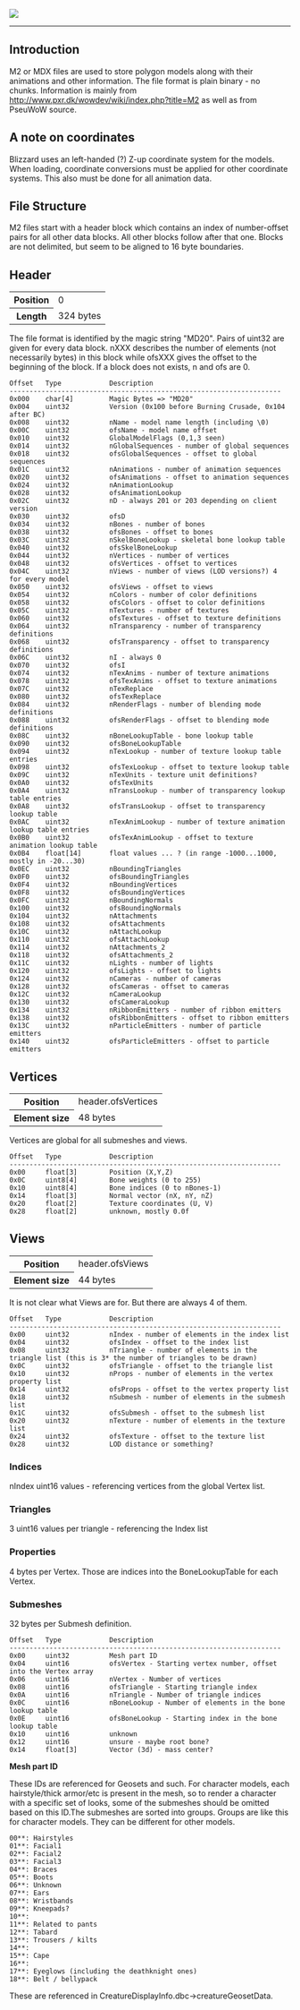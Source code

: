 [![](/wiki/icons/home.gif)](/wiki/Home.md)

----------

## Introduction

M2 or MDX files are used to store polygon models along with their animations and other information. The file format is plain binary - no chunks.
Information is mainly from <http://www.pxr.dk/wowdev/wiki/index.php?title=M2> as well as from PseuWoW source.

## A note on coordinates

Blizzard uses an left-handed (?) Z-up coordinate system for the models. When loading, coordinate conversions must be applied for other coordinate systems. This also must be done for all animation data.

## File Structure

M2 files start with a header block which contains an index of number-offset pairs for all other data blocks. All other blocks follow after that one. Blocks are not delimited, but seem to be aligned to 16 byte boundaries.

## Header

<table>
<tr><th>Position</th><td>0</td></tr>
<tr><th>Length</th><td>324 bytes</td></tr>
</table>

The file format is identified by the magic string "MD20". Pairs of uint32 are given for every data block. nXXX describes the number of elements (not necessarily bytes) in this block while ofsXXX gives the offset to the beginning of the block. If a block does not exists, n and ofs are 0.

    Offset   Type            Description
    --------------------------------------------------------------------
    0x000    char[4]         Magic Bytes => "MD20"
    0x004    uint32          Version (0x100 before Burning Crusade, 0x104 after BC)
    0x008    uint32          nName - model name length (including \0)
    0x00C    uint32          ofsName - model name offset
    0x010    uint32          GlobalModelFlags (0,1,3 seen)
    0x014    uint32          nGlobalSequences - number of global sequences
    0x018    uint32          ofsGlobalSequences - offset to global sequences
    0x01C    uint32          nAnimations - number of animation sequences
    0x020    uint32          ofsAnimations - offset to animation sequences
    0x024    uint32          nAnimationLookup
    0x028    uint32          ofsAnimationLookup
    0x02C    uint32          nD - always 201 or 203 depending on client version
    0x030    uint32          ofsD
    0x034    uint32          nBones - number of bones
    0x038    uint32          ofsBones - offset to bones
    0x03C    uint32          nSkelBoneLookup - skeletal bone lookup table
    0x040    uint32          ofsSkelBoneLookup
    0x044    uint32          nVertices - number of vertices
    0x048    uint32          ofsVertices - offset to vertices
    0x04C    uint32          nViews - number of views (LOD versions?) 4 for every model
    0x050    uint32          ofsViews - offset to views
    0x054    uint32          nColors - number of color definitions
    0x058    uint32          ofsColors - offset to color definitions
    0x05C    uint32          nTextures - number of textures
    0x060    uint32          ofsTextures - offset to texture definitions
    0x064    uint32          nTransparency - number of transparency definitions
    0x068    uint32          ofsTransparency - offset to transparency definitions
    0x06C    uint32          nI - always 0
    0x070    uint32          ofsI
    0x074    uint32          nTexAnims - number of texture animations
    0x078    uint32          ofsTexAnims - offset to texture animations
    0x07C    uint32          nTexReplace
    0x080    uint32          ofsTexReplace
    0x084    uint32          nRenderFlags - number of blending mode definitions
    0x088    uint32          ofsRenderFlags - offset to blending mode definitions
    0x08C    uint32          nBoneLookupTable - bone lookup table
    0x090    uint32          ofsBoneLookupTable
    0x094    uint32          nTexLookup - number of texture lookup table entries
    0x098    uint32          ofsTexLookup - offset to texture lookup table
    0x09C    uint32          nTexUnits - texture unit definitions?
    0x0A0    uint32          ofsTexUnits
    0x0A4    uint32          nTransLookup - number of transparency lookup table entries
    0x0A8    uint32          ofsTransLookup - offset to transparency lookup table
    0x0AC    uint32          nTexAnimLookup - number of texture animation lookup table entries
    0x0B0    uint32          ofsTexAnimLookup - offset to texture animation lookup table
    0x0B4    float[14]       float values ... ? (in range -1000...1000, mostly in -20...30)
    0x0EC    uint32          nBoundingTriangles
    0x0F0    uint32          ofsBoundingTriangles
    0x0F4    uint32          nBoundingVertices
    0x0F8    uint32          ofsBoundingVertices
    0x0FC    uint32          nBoundingNormals
    0x100    uint32          ofsBoundingNormals
    0x104    uint32          nAttachments
    0x108    uint32          ofsAttachments
    0x10C    uint32          nAttachLookup
    0x110    uint32          ofsAttachLookup
    0x114    uint32          nAttachments_2
    0x118    uint32          ofsAttachments_2
    0x11C    uint32          nLights - number of lights
    0x120    uint32          ofsLights - offset to lights
    0x124    uint32          nCameras - number of cameras
    0x128    uint32          ofsCameras - offset to cameras
    0x12C    uint32          nCameraLookup
    0x130    uint32          ofsCameraLookup
    0x134    uint32          nRibbonEmitters - number of ribbon emitters
    0x138    uint32          ofsRibbonEmitters - offset to ribbon emitters
    0x13C    uint32          nParticleEmitters - number of particle emitters
    0x140    uint32          ofsParticleEmitters - offset to particle emitters

## Vertices

<table>
<tr><th>Position</th><td>header.ofsVertices</td></tr>
<tr><th>Element size</th><td>48 bytes</td></tr>
</table>

Vertices are global for all submeshes and views.

    Offset   Type            Description
    --------------------------------------------------------------------
    0x00     float[3]        Position (X,Y,Z)
    0x0C     uint8[4]        Bone weights (0 to 255)
    0x10     uint8[4]        Bone indices (0 to nBones-1)
    0x14     float[3]        Normal vector (nX, nY, nZ)
    0x20     float[2]        Texture coordinates (U, V)
    0x28     float[2]        unknown, mostly 0.0f

## Views

<table>
<tr><th>Position</th><td>header.ofsViews</td></tr>
<tr><th>Element size</th><td>44 bytes</td></tr>
</table>

It is not clear what Views are for. But there are always 4 of them.

    Offset   Type            Description
    --------------------------------------------------------------------
    0x00     uint32          nIndex - number of elements in the index list
    0x04     uint32          ofsIndex - offset to the index list
    0x08     uint32          nTriangle - number of elements in the triangle list (this is 3* the number of triangles to be drawn)
    0x0C     uint32          ofsTriangle - offset to the triangle list
    0x10     uint32          nProps - number of elements in the vertex property list
    0x14     uint32          ofsProps - offset to the vertex property list
    0x18     uint32          nSubmesh - number of elements in the submesh list
    0x1C     uint32          ofsSubmesh - offset to the submesh list
    0x20     uint32          nTexture - number of elements in the texture list
    0x24     uint32          ofsTexture - offset to the texture list
    0x28     uint32          LOD distance or something?

### Indices

nIndex uint16 values - referencing vertices from the global Vertex list.

### Triangles

3 uint16 values per triangle - referencing the Index list

### Properties

4 bytes per Vertex. Those are indices into the BoneLookupTable for each Vertex.

### Submeshes

32 bytes per Submesh definition.

    Offset   Type            Description
    --------------------------------------------------------------------
    0x00     uint32          Mesh part ID
    0x04     uint16          ofsVertex - Starting vertex number, offset into the Vertex array
    0x06     uint16          nVertex - Number of vertices
    0x08     uint16          ofsTriangle - Starting triangle index
    0x0A     uint16          nTriangle - Number of triangle indices
    0x0C     uint16          nBoneLookup - Number of elements in the bone lookup table
    0x0E     uint16          ofsBoneLookup - Starting index in the bone lookup table
    0x10     uint16          unknown 
    0x12     uint16          unsure - maybe root bone?
    0x14     float[3]        Vector (3d) - mass center?

**Mesh part ID**

These IDs are referenced for Geosets and such. For character models, each hairstyle/thick armor/etc is present in the mesh, so to render a character with a specific set of looks, some of the submeshes should be omitted based on this ID.The submeshes are sorted into groups. Groups are like this for character models. They can be different for other models. 

    00**: Hairstyles
    01**: Facial1
    02**: Facial2
    03**: Facial3
    04**: Braces
    05**: Boots
    06**: Unknown
    07**: Ears
    08**: Wristbands
    09**: Kneepads?
    10**:
    11**: Related to pants
    12**: Tabard
    13**: Trousers / kilts
    14**:
    15**: Cape
    16**:
    17**: Eyeglows (including the deathknight ones)
    18**: Belt / bellypack

These are referenced in CreatureDisplayInfo.dbc->creatureGeosetData. 
